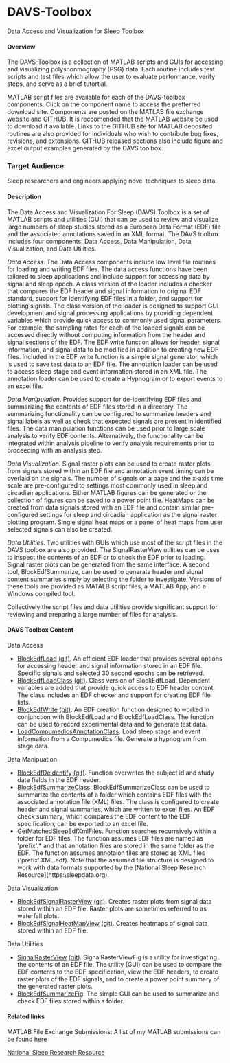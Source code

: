 DAVS-Toolbox
============

Data Access and Visualization for Sleep Toolbox

#### Overview
The DAVS-Toolbox is a collection of MATLAB scripts and GUIs for accessing and visualizing polysnonmography (PSG) data. Each routine includes test scripts and test files which allow the user to evaluate performance, verify steps, and serve as a brief tutortial.

MATLAB script files are available for each of the DAVS-toolbox components.  Click on the component name to access the prefferred download site. Components are posted on the MATLAB file exchange website and GITHUB. It is reccomended that the MATLAB website be used to download if available. Links to the GITHUB site for MATLAB deposited routines are also provided for individuals who wish to contribute bug fixes, revisions, and extensions. GITHUB released sections also include figure and excel output examples generated by the DAVS toolbox.

### Target Audience
Sleep researchers and engineers applying novel techniques to sleep data.


#### Description

The Data Access and Visualization For Sleep (DAVS) Toolbox is a set of MATLAB scripts and utilities (GUI) that can be used to review and visualize large numbers of sleep studies stored as a European Data Format (EDF)  file and the associated annotations saved in an XML format. The DAVS toolbox includes four components: Data Access, Data Manipulation, Data Visualization, and Data Utilities. 

*Data Access*. The Data Access components include low level file routines for loading and writing EDF files. The data access functions have been tailored to sleep applications and include support for accessing data by signal and sleep epoch. A class version of the loader includes a checker that compares the EDF header and signal information to original EDF standard, support for identifying EDF files in a folder, and support for plotting signals. The class version of the loader is designed to support GUI development and signal processing applications by providing dependent variables which provide quick access to commonly used signal parameters. For example, the sampling rates for each of the loaded signals can be accessed directly without computing information from the header and signal sections of the EDF. The EDF write function allows for header, signal information, and signal data to be modified in addition to creating new EDF files. Included in the EDF write function is a simple signal generator, which is used to save test data to an EDF file. The annotation loader can be used to access sleep stage and event information stored in an XML file. The annotation loader can be used to create a Hypnogram or to export events to an excel file.

*Data Manipulation*.  Provides support for de-identifying EDF files and summarizing the contents of EDF files stored in a directory.  The summarizing functionality can be configured to summarize headers and signal labels as well as check that expected signals are present in identified files. The data manipulation functions can be used prior to large scale analysis to verify EDF contents.  Alternatively, the functionality can be integrated within analysis pipeline to verify analysis requirements prior to proceeding with an analysis step. 

*Data Visualization*. Signal raster plots can be used to create raster plots from signals stored within an EDF file and annotation event timing can be overlaid on the signals. The number of signals on a page and the x-axis time scale are pre-configured to settings most commonly used in sleep and circadian applications. Either MATLAB figures can be generated or the collection of figures can be saved to a power point file. HeatMaps can be created from data signals stored with an EDF file and contain similar pre-configured settings for sleep and circadian application as the signal raster plotting program. Single signal heat maps or a panel of heat maps from user selected signals can also be created.

*Data Utilities*. Two utilities with GUIs which use most of the script files in the DAVS toolbox are also provided. The SignalRasterView utilities can be uses to inspect the contents of an EDF or to check the EDF prior to loading. Signal raster plots can be generated from the same interface. A second tool, BlockEdfSummarize, can be used to generate header and signal content summaries simply by selecting the folder to investigate. Versions of these tools are provided as MATALB script files, a MATLAB App, and a Windows compiled tool.

Collectively the script files and data utilities provide significant support for reviewing and preparing a large number of files for analysis. 


#### DAVS Toolbox Content 

Data Access
- [BlockEdfLoad](http://www.mathworks.com/matlabcentral/fileexchange/42784-blockedfload)  [(git)](https://github.com/DennisDean/BlockEdfLoad). An efficient EDF loader that provides several options for accessing header and signal information stored in an EDF file. Specific signals and selected 30 second epochs can be retrieved.
- [BlockEdfLoadClass](http://www.mathworks.com/matlabcentral/fileexchange/45227-blockedfloadclass) [(git)](https://github.com/DennisDean/BlockEdfLoadClass/). Class version of BlockEdfLoad. Dependent variables are added that provide quick access to EDF header content. The class includes an EDF checker and support for creating EDF file lists. 
- [BlockEdfWrite](http://www.mathworks.com/matlabcentral/fileexchange/46339-blockedfwrite) [(git)](https://github.com/DennisDean/BlockEdfWrite). An EDF creation function designed to worked in conjunction with BlockEdfLoad and BlockEdfLoadClass. The function can be used to record experimental data and to generate test data.  
- [LoadCompumedicsAnnotationClass](https://github.com/DennisDean/LoadCompumedicsAnnotationsClass). Load sleep stage and event information from a Compumedics file. Generate a hypnogram from stage data.

Data Manipuation
- [BlockEdfDeidentify](http://www.mathworks.com/matlabcentral/fileexchange/46423-blockedfdeidentify) [(git)](https://github.com/DennisDean/BlockEdfDeidentify). Function overwrites the subject id and study date fields in the EDF header. 
- [BlockEdfSummarizeClass](https://github.com/DennisDean/BlockEdfSummarizeClass). BlockEdfSummarizeClass can be used to summarize the contents of a folder which contains EDF files with the associated annotation file (XML) files. The class is configured to create header and signal summaries, which are written to excel files. An EDF check summary, which compares the EDF content to the EDF specification, can be exported to an excel file.
- [GetMatchedSleepEdfXmlFiles](https://github.com/DennisDean/GetMatchedSleepEdfXmlFiles). Function searches recurrsively within a folder for EDF files. The function assumes EDF files are named as 'prefix'.* and that annotation files are stored in the same folder as the EDF.  The function assumes annotaion files are stored as XML files ('prefix'.XML.edf). Note that the assumed file structure is designed to work with data formats supported by the [National Sleep Research Resource](https:\\sleepdata.org\). 

Data Visualization
- [BlockEdfSignalRasterView](http://www.mathworks.com/matlabcentral/fileexchange/46366-blockedfsignalrasterview) [(git)](https://github.com/DennisDean/BlockEdfSignalRasterView). Creates raster plots from signal data stored within an EDF file. Raster plots are sometimes referred to as waterfall plots. 
- [BlockEdfSignalHeatMapView](http://www.mathworks.com/matlabcentral/fileexchange/46417-blockedfheatmapview) [(git)](https://github.com/DennisDean/BlockEdfSignalRasterView). Creates heatmaps of signal data stored within an EDF file. 

Data Utilities
- [SignalRasterView](http://www.mathworks.com/matlabcentral/fileexchange/46420-blockedfsignalrasterview) [(git)](http://github.com/DennisDean/SignalRasterView). SignalRasterViewFig is a utility for investigating the contents of an EDF file.  The utility (GUI) can be used to compare the EDF contents to the EDF specification, view the EDF headers, to create raster plots of the EDF signals, and to create a power point summary of the generated raster plots. 
- [BlockEdfSummarizeFig](https://github.com/DennisDean/BlockEdfSummarizeFig). The simple GUI can be used to summarize and check EDF files stored within a folder.

#### Related links
MATLAB File Exchange Submissions:
A list of my MATLAB submissions can be found [here](http://www.mathworks.com/matlabcentral/fileexchange/?term=authorid:113409)


[National Sleep Research Resource](https://sleepdata.org/)

